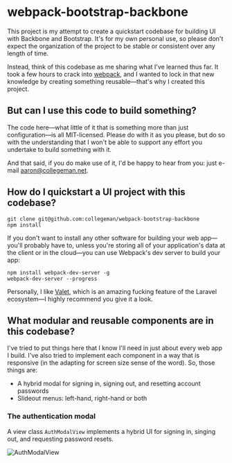# webpack-bootstrap-backbone

This project is my attempt to create a quickstart codebase for
building UI with Backbone and Bootstrap. It's for my own personal
use, so please don't expect the organization of the project to
be stable or consistent over any length of time.

Instead, think of this codebase as me sharing what I've learned thus far.
It took a few hours to crack into [webpack](http://webpack.github.io/docs/),
and I wanted to lock in that new knowledge by creating something
reusable&mdash;that's why I created this project.

## But can I use this code to build something?

The code here&mdash;what little of it that is something more
than just configuration&mdash;is all MIT-licensed. Please do with
it as you please, but do so with the understanding that I won't be able
to support any effort you undertake to build something with it.

And that said, if you do make use of it, I'd be happy to hear
from you: just e-mail [aaron@collegeman.net](mailto:aaron@collegeman.net).

## How do I quickstart a UI project with this codebase?

    git clone git@github.com:collegeman/webpack-bootstrap-backbone
    npm install

If you don't want to install any other software for building your
web app&mdash;you'll probably have to, unless you're storing all
of your application's data at the client or in the cloud&mdash;you
can use Webpack's dev server to build your app:

    npm install webpack-dev-server -g
    webpack-dev-server --progress

Personally, I like [Valet](https://github.com/laravel/valet), which is
an amazing fucking feature of the Laravel ecosystem&mdash;I highly
recommend you give it a look.

## What modular and reusable components are in this codebase?

I've tried to put things here that I know I'll need in just about
every web app I build. I've also tried to implement each component
in a way that is responsive (in the adapting for screen size sense
of the word). So, those things are:

- A hybrid modal for signing in, signing out, and resetting account passwords
- Slideout menus: left-hand, right-hand or both

### The authentication modal

A view class `AuthModalView` implements a hybrid UI for signing in,
singing out, and requesting password resets.

<img src="https://s3.amazonaws.com/f.cl.ly/items/3j1E2V2m241p2b0J1l3f/Screen%20Recording%202016-07-02%20at%2011.58%20AM.gif" alt="AuthModalView" style="max-width:300px;">